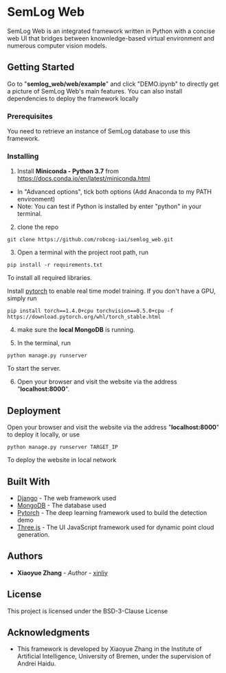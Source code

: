 # SemLog Web

SemLog Web is an integrated framework written in Python with a concise web UI that bridges between knownledge-based virtual environment and numerous computer vision models.

## Getting Started

Go to "**semlog_web/web/example**" and click "DEMO.ipynb" to directly get a picture of SemLog Web's main features.
You can also install dependencies to deploy the framework locally

### Prerequisites

You need to retrieve an instance of SemLog database to use this framework.

### Installing

1. Install **Miniconda - Python 3.7** from https://docs.conda.io/en/latest/miniconda.html
- In "Advanced options", tick both options (Add Anaconda to my PATH environment)
- Note: You can test if Python is installed by enter "python" in your terminal.

2. clone the repo 
```
git clone https://github.com/robcog-iai/semlog_web.git
```

3. Open a terminal with the project root path, run
```        
pip install -r requirements.txt
```
To install all required libraries.

Install [pytorch](https://pytorch.org/) to enable real time model training. If you don't have a GPU, simply run 
```
pip install torch==1.4.0+cpu torchvision==0.5.0+cpu -f https://download.pytorch.org/whl/torch_stable.html
```

4. make sure the **local MongoDB** is running.

5. In the terminal, run
```
python manage.py runserver
```
To start the server.

6. Open your browser and visit the website via the address "**localhost:8000**".

## Deployment

Open your browser and visit the website via the address "**localhost:8000**" to deploy it locally, or use

```
python manage.py runserver TARGET_IP
```
To deploy the website in local network

## Built With
* [Django](https://www.djangoproject.com/) - The web framework used
* [MongoDB](https://www.mongodb.com/) - The database used
* [Pytorch](https://pytorch.org/) - The deep learning framework used to build the detection demo
* [Three.js](https://threejs.org/) - The UI JavaScript framework used for dynamic point cloud generation. 


## Authors

* **Xiaoyue Zhang** - *Author* - [xinliy](https://github.com/xinliy)


## License

This project is licensed under the BSD-3-Clause License

## Acknowledgments

* This framework is developed by Xiaoyue Zhang in the Institute of Artificial Intelligence, University of Bremen, under the supervision of Andrei Haidu.

